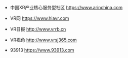 - 中国XR产业核心服务型社区  https://www.arinchina.com

- VR网 https://www.hiavr.com

- VR日报 http://www.vrrb.cn

- VR视角 http://www.vrsj365.com

- 93913 https://www.93913.com